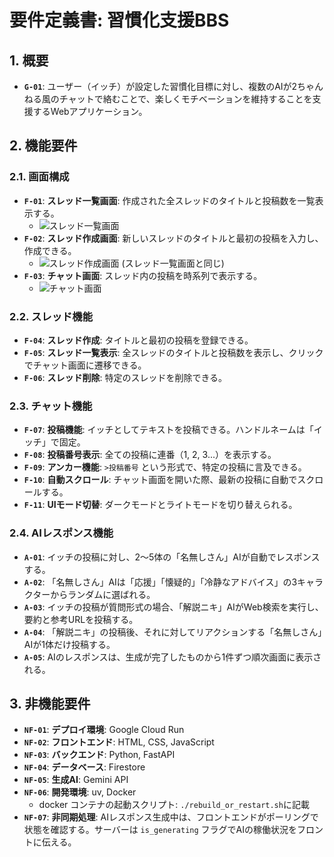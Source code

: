 # 要件定義書: 習慣化支援BBS

## 1. 概要
- **`G-01`**: ユーザー（イッチ）が設定した習慣化目標に対し、複数のAIが2ちゃんねる風のチャットで絡むことで、楽しくモチベーションを維持することを支援するWebアプリケーション。

## 2. 機能要件
### 2.1. 画面構成
- **`F-01`**: **スレッド一覧画面**: 作成された全スレッドのタイトルと投稿数を一覧表示する。
    - ![スレッド一覧画面](./assets/image1.png)
- **`F-02`**: **スレッド作成画面**: 新しいスレッドのタイトルと最初の投稿を入力し、作成できる。
    - ![スレッド作成画面](./assets/image1.png) (スレッド一覧画面と同じ)
- **`F-03`**: **チャット画面**: スレッド内の投稿を時系列で表示する。
    - ![チャット画面](./assets/image2.png)

### 2.2. スレッド機能
- **`F-04`**: **スレッド作成**: タイトルと最初の投稿を登録できる。
- **`F-05`**: **スレッド一覧表示**: 全スレッドのタイトルと投稿数を表示し、クリックでチャット画面に遷移できる。
- **`F-06`**: **スレッド削除**: 特定のスレッドを削除できる。

### 2.3. チャット機能
- **`F-07`**: **投稿機能**: イッチとしてテキストを投稿できる。ハンドルネームは「イッチ」で固定。
- **`F-08`**: **投稿番号表示**: 全ての投稿に連番（1, 2, 3...）を表示する。
- **`F-09`**: **アンカー機能**: `>投稿番号` という形式で、特定の投稿に言及できる。
- **`F-10`**: **自動スクロール**: チャット画面を開いた際、最新の投稿に自動でスクロールする。
- **`F-11`**: **UIモード切替**: ダークモードとライトモードを切り替えられる。

### 2.4. AIレスポンス機能
- **`A-01`**: イッチの投稿に対し、2〜5体の「名無しさん」AIが自動でレスポンスする。
- **`A-02`**: 「名無しさん」AIは「応援」「懐疑的」「冷静なアドバイス」の3キャラクターからランダムに選ばれる。
- **`A-03`**: イッチの投稿が質問形式の場合、「解説ニキ」AIがWeb検索を実行し、要約と参考URLを投稿する。
- **`A-04`**: 「解説ニキ」の投稿後、それに対してリアクションする「名無しさん」AIが1体だけ投稿する。
- **`A-05`**: AIのレスポンスは、生成が完了したものから1件ずつ順次画面に表示される。

## 3. 非機能要件
- **`NF-01`**: **デプロイ環境**: Google Cloud Run
- **`NF-02`**: **フロントエンド**: HTML, CSS, JavaScript
- **`NF-03`**: **バックエンド**: Python, FastAPI
- **`NF-04`**: **データベース**: Firestore
- **`NF-05`**: **生成AI**: Gemini API
- **`NF-06`**: **開発環境**: uv, Docker
    - docker コンテナの起動スクリプト: `./rebuild_or_restart.sh`に記載
- **`NF-07`**: **非同期処理**: AIレスポンス生成中は、フロントエンドがポーリングで状態を確認する。サーバーは `is_generating` フラグでAIの稼働状況をフロントに伝える。